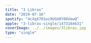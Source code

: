 ```yaml
---
title: "3 Libras"
date: "2019-07-16"
spotify: "4cXqX7O1oz9UGU0Y6KUewQ"
apple: "3-libras-single/1473164631"
coverImage: ../../images/3libras.jpg
type: "single"
---
```



